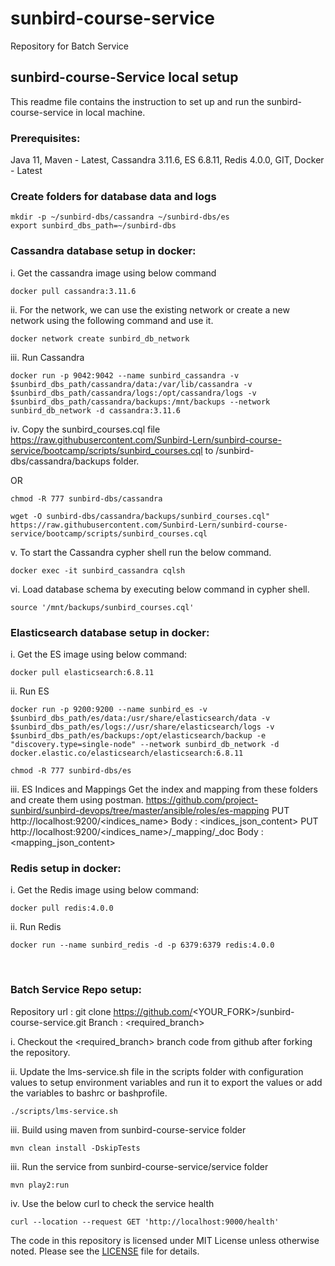 # sunbird-course-service

Repository for Batch Service

## sunbird-course-Service local setup
This readme file contains the instruction to set up and run the sunbird-course-service in local machine.

### Prerequisites:
Java 11,
Maven - Latest,
Cassandra 3.11.6,
ES 6.8.11,
Redis 4.0.0,
GIT,
Docker - Latest

### Create folders for database data and logs

```shell
mkdir -p ~/sunbird-dbs/cassandra ~/sunbird-dbs/es
export sunbird_dbs_path=~/sunbird-dbs
```

### Cassandra database setup in docker:



i. Get the cassandra image using below command
```shell
docker pull cassandra:3.11.6
```
ii. For the network, we can use the existing network or create a new network using the following command and use it.
```shell
docker network create sunbird_db_network
```
iii. Run Cassandra
```shell
docker run -p 9042:9042 --name sunbird_cassandra -v $sunbird_dbs_path/cassandra/data:/var/lib/cassandra -v $sunbird_dbs_path/cassandra/logs:/opt/cassandra/logs -v $sunbird_dbs_path/cassandra/backups:/mnt/backups --network sunbird_db_network -d cassandra:3.11.6
```
iv. Copy the sunbird_courses.cql file https://raw.githubusercontent.com/Sunbird-Lern/sunbird-course-service/bootcamp/scripts/sunbird_courses.cql to /sunbird-dbs/cassandra/backups folder.

OR
```shell
chmod -R 777 sunbird-dbs/cassandra

wget -O sunbird-dbs/cassandra/backups/sunbird_courses.cql" https://raw.githubusercontent.com/Sunbird-Lern/sunbird-course-service/bootcamp/scripts/sunbird_courses.cql
```

v. To start the Cassandra cypher shell run the below command.
```shell
docker exec -it sunbird_cassandra cqlsh
```
vi. Load database schema by executing below command in cypher shell.
```shell
source '/mnt/backups/sunbird_courses.cql'
```
### Elasticsearch database setup in docker:
i. Get the ES image using below command:
```shell
docker pull elasticsearch:6.8.11
```
ii. Run ES
```shell
docker run -p 9200:9200 --name sunbird_es -v $sunbird_dbs_path/es/data:/usr/share/elasticsearch/data -v $sunbird_dbs_path/es/logs://usr/share/elasticsearch/logs -v $sunbird_dbs_path/es/backups:/opt/elasticsearch/backup -e "discovery.type=single-node" --network sunbird_db_network -d docker.elastic.co/elasticsearch/elasticsearch:6.8.11

chmod -R 777 sunbird-dbs/es
```
iii. ES Indices and Mappings
Get the index and mapping from these folders and create them using postman.
https://github.com/project-sunbird/sunbird-devops/tree/master/ansible/roles/es-mapping
PUT http://localhost:9200/<indices_name> Body : <indices_json_content>
PUT http://localhost:9200/<indices_name>/_mapping/_doc Body : <mapping_json_content>

### Redis setup in docker:
i. Get the Redis image using below command:
```shell
docker pull redis:4.0.0
```
ii. Run Redis
```shell
docker run --name sunbird_redis -d -p 6379:6379 redis:4.0.0
```
​
### Batch Service Repo setup:
Repository url : git clone https://github.com/<YOUR_FORK>/sunbird-course-service.git
Branch : <required_branch>

i. Checkout the <required_branch> branch code from github after forking the repository.

ii. Update the lms-service.sh file in the scripts folder with configuration values to setup environment variables and run it to export the values or add the variables to bashrc or bashprofile.
```shell
./scripts/lms-service.sh
```
iii. Build using maven from sunbird-course-service folder
```shell
mvn clean install -DskipTests
```
iii. Run the service from sunbird-course-service/service folder
```shell
mvn play2:run
```
iv. Use the below curl to check the service health
```shell
curl --location --request GET 'http://localhost:9000/health'
```

The code in this repository is licensed under MIT License unless otherwise noted. Please see the [LICENSE](https://github.com/project-sunbird/sunbird-lms-service/blob/master/LICENSE) file for details.